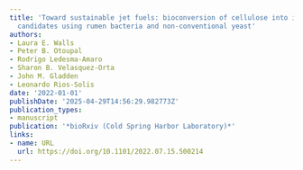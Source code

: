 ```yaml
---
title: 'Toward sustainable jet fuels: bioconversion of cellulose into isoprenoid biojet
  candidates using rumen bacteria and non-conventional yeast'
authors:
- Laura E. Walls
- Peter B. Otoupal
- Rodrigo Ledesma‐Amaro
- Sharon B. Velasquez‐Orta
- John M. Gladden
- Leonardo Rios‐Solis
date: '2022-01-01'
publishDate: '2025-04-29T14:56:29.982773Z'
publication_types:
- manuscript
publication: '*bioRxiv (Cold Spring Harbor Laboratory)*'
links:
- name: URL
  url: https://doi.org/10.1101/2022.07.15.500214
---
```


